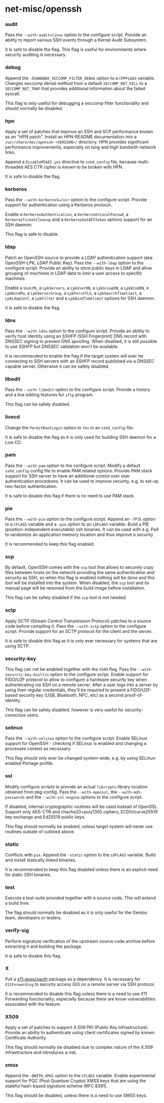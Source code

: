 # net-misc/openssh

### audit
Pass the `--with-audit=linux` option to the configure script. Provide an ability to report various SSH events through a Kernel Audit Subsystem.

It is safe to disable the flag. This flag is useful for environments where security auditing is necessary.

### debug
Append the `-DSANDBOX_SECCOMP_FILTER_DEBUG` option to a `CPPFLAGS` variable. Changes seccomp denial method from a default `SECCOMP_RET_KILL` to a `SECCOMP_RET_TRAP` that provides additional information about the failed syscall.

This flag is only useful for debugging a seccomp filter functionality and should normally be disabled.

### hpn
Apply a set of patches that improve an SSH and SCP performance known as an "HPN patch". Install an HPN-README documentation into a `/usr/share/doc/openssh-<VERSION>/` directory. HPN provides significant performance improvements, especially on long and high bandwith network links.

Append a `DisableMTAES yes` directive to `sshd_config` file, because multi-threaded AES CTR cipher is known to be broken with HPN.

It is safe to disable the flag.

### kerberos
Pass the `--with-kerberos5=/usr` option to the configure script. Provide support for authentication using a Kerberos protocol.

Enable a `KerberosAuthentication`, a `KerberosOrLocalPasswd`, a `KerberosTicketCleanup` and a `KerberosGetAFSToken` options support for an SSH daemon.

This flag is safe to disable.

### ldap
Patch an OpenSSH source to provide a LDAP authentication support (aka OpenSSH-LPK, LDAP Public Key). Pass the `--with-ldap` option to the configure script. Provide an ability to store public keys in LDAP and allow grouping of machines in LDAP data to limit a user access to specific machines.

Enable a `UseLPK`, a `LpkServers`, a `LpkUserDN`, a `LpkGroupDN`, a `LpkBindDN`, a `LpkBindPw`, a `LpkServerGroup`, a `LpkForceTLS`, a `LpkSearchTimelimit`, a `LpkLdapConf`, a `LpkFilter` and a `LpkBindTimelimit` options for SSH daemon.

It is safe to disable the flag.

### ldns
Pass the `--with-ldns` option to the configure script. Provide an ability to verify host identity using an SSHFP (SSH Fingerprint) DNS record with DNSSEC signing to prevent DNS spoofing. When disabled, it is still possible to use SSHFP but DNSSEC validation won't be available.

It is recommended to enable the flag if the target system will ever be connecting to SSH servers with an SSHFP record published via a DNSSEC capable server. Otherwise it can be safely disabled.

### libedit
Pass the `--with-libedit` option to the configure script. Provide a history and a line editing features for `sftp` program.

This flag can be safely disabled.

### livecd
Change the `PermitRootLogin` option to `Yes` in an `sshd_config` file.

It is safe to disable the flag as it is only used for building SSH daemon for a Live CD.

### pam
Pass the `--with-pam` option to the configure script. Modify a default `sshd_config` config file to enable PAM related options. Provide PAM stack support for SSH server to have an additional control over user authentication procedures. It can be used to improve security, e.g. to set-up two-factor authentication.

It is safe to disable this flag if there is no need to use PAM stack.

### pie
Pass the `--with-pie` option to the configure script. Append an `-fPIE` option to a `CFLAGS` variable and a `-pie` option to an `LDFLAGS` variable. Build a PIE (position-independent executable) ssh binaries. It can be used with e.g. PaX to randomize an application memory location and thus improve a security.

It is recommended to keep this flag enabled.

### scp
By default, OpenSSH comes with the `scp` tool that allows to securely copy files between hosts on the network providing the same authentication and security as SSH, so when this flag is enabled nothing will be done and this tool will be installed into the system. When disabled, the `scp` tool and its manual page will be removed from the build image before installation.

This flag can be safely disabled if the `scp` tool is not needed.

### sctp
Apply SCTP (Stream Control Transmission Protocol) patches to a source code before compiling it. Pass the `--with-sctp` option to the configure script. Provide support for an SCTP protocol for the client and the server.

It is safe to disable this flag as it is only ever necessary for systems that are using SCTP.

### security-key
This flag can not be enabled together with the `X509` flag. Pass the `--with-security-key-builtin` option to the configure script. Enable support for FIDO/U2F protocol to allow to configure a hardware security key when authenticating via SSH on a remote server. After a user logs into a server by using their regular credentials, they'll be required to present a FIDO/U2F-based security key (USB, Bluetooth, NFC, etc) as a second proof-of-identity.

This flag can be safely disabled, however is very useful for security-conscious users.

### selinux
Pass the `--with-selinux` option to the configure script. Enable SELinux support for OpenSSH - checking if SELinux is enabled and changing a processes context as necessary.

This flag should only ever be changed system-wide, e.g. by using SELinux-enabled Portage profile.

### ssl
Modify configure scripts to provide an actual `libcrypto` library location obtained from pkg-config. Pass the `--with-openssl`, the `--with-md5-passwords` and the `--with-ssl-engine` options to the configure script.

If disabled, internal cryptographic routines will be used instead of OpenSSL. Support only AES-CTR and chacha20+poly1305 ciphers, ECDH/curve25519 key exchange and Ed25519 public keys.

This flag should normally be enabled, unless target system will never use routines outside of outlined above.

### static
Conflicts with `pie`. Append the `-static` option to the `LDFLAGS` variable. Build and install statically linked binaries.

It is recommended to keep this flag disabled unless there is an explicit need for static SSH binaries.

### test
Execute a test-suite provided together with a source code. This will extend a build time.

The flag should normally be disabled as it is only useful for the Gentoo team, developers or testers.

### verify-sig
Perform signature verification of the upstream source code archive before extracting it and building the package.

It is safe to disable this flag.

### X
Pull a [x11-apps/xauth](../x11-auth/xauth.md) package as a dependency. It is necessary for `X11Forwarding` to securily access GUI on a remote server via SSH protocol.

It is recommended to disable this flag unless there is a need to use X11 Forwarding functionality, especially because there are know vulnerabilities associated with the feature.

### X509
Apply a set of patches to support X.509 PKI (Public Key Infrastructure). Provide an ability to authenticate using client certificates signed by known Certificate Authority.

This flag should normally be disabled due to complex nature of the X.509 infrastructure and introduces a risk.

### xmss
Append the `-DWITH_XMSS` option to the `CFLAGS` variable. Enable experimental support for PQC (Post Quantum Crypto) XMSS keys that are using the stateful hash-based signature scheme (RFC 8391).

This flag should be disabled, unless there is a need to use XMSS keys.
